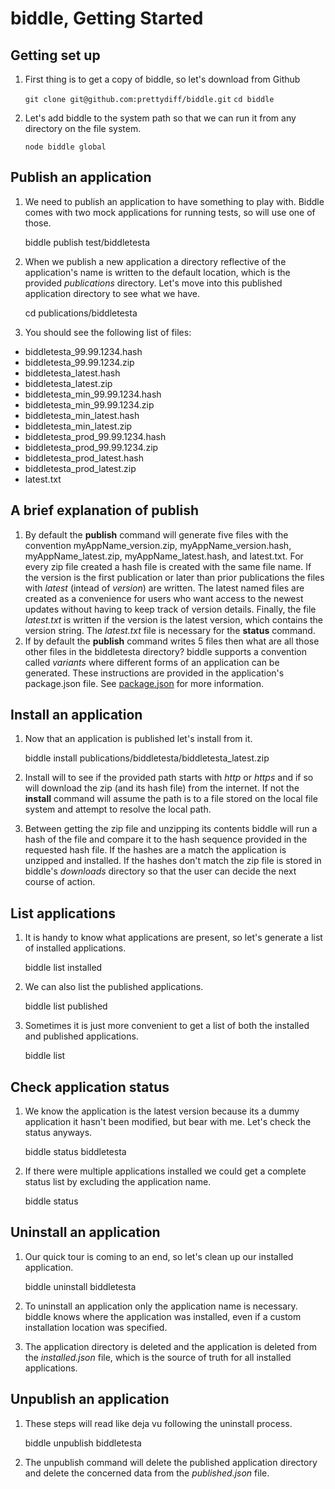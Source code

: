 # biddle, Getting Started

## Getting set up
1. First thing is to get a copy of biddle, so let's download from Github

    `git clone git@github.com:prettydiff/biddle.git`
    `cd biddle`
2. Let's add biddle to the system path so that we can run it from any directory on the file system.

    `node biddle global`
## Publish an application
1. We need to publish an application to have something to play with. Biddle comes with two mock applications for running tests, so will use one of those.

    biddle publish test/biddletesta

2. When we publish a new application a directory reflective of the application's name is written to the default location, which is the provided *publications* directory.  Let's move into this published application directory to see what we have.

    cd publications/biddletesta

3. You should see the following list of files:
  * biddletesta_99.99.1234.hash
  * biddletesta_99.99.1234.zip
  * biddletesta_latest.hash
  * biddletesta_latest.zip
  * biddletesta_min_99.99.1234.hash
  * biddletesta_min_99.99.1234.zip
  * biddletesta_min_latest.hash
  * biddletesta_min_latest.zip
  * biddletesta_prod_99.99.1234.hash
  * biddletesta_prod_99.99.1234.zip
  * biddletesta_prod_latest.hash
  * biddletesta_prod_latest.zip
  * latest.txt

## A brief explanation of publish
1. By default the **publish** command will generate five files with the convention myAppName_version.zip, myAppName_version.hash, myAppName_latest.zip, myAppName_latest.hash, and latest.txt.  For every zip file created a hash file is created with the same file name.  If the version is the first publication or later than prior publications the files with *latest* (intead of *version*) are written.  The latest named files are created as a convenience for users who want access to the newest updates without having to keep track of version details.  Finally, the file *latest.txt* is written if the version is the latest version, which contains the version string.  The *latest.txt* file is necessary for the **status** command.
2. If by default the **publish** command writes 5 files then what are all those other files in the biddletesta directory?  biddle supports a convention called *variants* where different forms of an application can be generated.  These instructions are provided in the application's package.json file.  See [package.json](package.md) for more information.

## Install an application
1. Now that an application is published let's install from it.

    biddle install publications/biddletesta/biddletesta_latest.zip

2. Install will to see if the provided path starts with *http* or *https* and if so will download the zip (and its hash file) from the internet.  If not the **install** command will assume the path is to a file stored on the local file system and attempt to resolve the local path.
3. Between getting the zip file and unzipping its contents biddle will run a hash of the file and compare it to the hash sequence provided in the requested hash file.  If the hashes are a match the application is unzipped and installed.  If the hashes don't match the zip file is stored in biddle's *downloads* directory so that the user can decide the next course of action.

## List applications
1. It is handy to know what applications are present, so let's generate a list of installed applications.

    biddle list installed

2. We can also list the published applications.

    biddle list published

3. Sometimes it is just more convenient to get a list of both the installed and published applications.

    biddle list

## Check application status
1. We know the application is the latest version because its a dummy application it hasn't been modified, but bear with me.  Let's check the status anyways.

    biddle status biddletesta

2. If there were multiple applications installed we could get a complete status list by excluding the application name.

    biddle status

## Uninstall an application
1. Our quick tour is coming to an end, so let's clean up our installed application.

    biddle uninstall biddletesta

2. To uninstall an application only the application name is necessary.  biddle knows where the application was installed, even if a custom installation location was specified.
3. The application directory is deleted and the application is deleted from the *installed.json* file, which is the source of truth for all installed applications.

## Unpublish an application
1. These steps will read like deja vu following the uninstall process.

    biddle unpublish biddletesta

2. The unpublish command will delete the published application directory and delete the concerned data from the *published.json* file.
